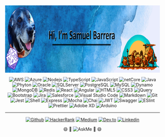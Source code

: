<p align="center">
<img style="display: block;-webkit-user-select: none;margin: auto;cursor: zoom-in;background-color: hsl(0, 0%, 90%);transition: background-color 300ms;" src="img/banner.png" width="1300" height="220">

</p>

<center>

![AWS](https://img.shields.io/badge/Amazon_AWS-232F3E?style=flat&logo=amazon-aws&logoColor=white&logoColor=green&labelColor=000000&logoWidth=30)
![Azure](https://img.shields.io/badge/Microsoft_Azure-232F3E?style=flat&logo=microsoft-azure&logoColor=white&labelColor=000000&logoWidth=30)
![Nodejs](https://img.shields.io/badge/-Nodejs-008DE4?style=flat&logo=Node.js&logoColor=green&labelColor=000000&logoWidth=25)
![TypeScript](https://img.shields.io/badge/-TypeScript-008DE4?style=flat&logo=typescript&logoColor=blue&labelColor=000000&logoWidth=25)
![JavaScript](https://img.shields.io/badge/-JavaScript-008DE4?style=flat&logo=javascript&logoColor=yellow&labelColor=000000&logoWidth=25)
![netCore](https://img.shields.io/badge/-netCore-008DE4?style=flat&logo=c-sharp&labelColor=000000&logoColor=lightblue&logoWidth=25)
![Java](https://img.shields.io/badge/-Java-008DE4?style=flat&logo=openjdk&logoColor=ED8B00&labelColor=000000&logoWidth=25)
![Phyton](https://img.shields.io/badge/-Python-008DE4?style=flat&logo=python&logoColor=007ACC&labelColor=000000&logoWidth=25)
![Oracle](https://img.shields.io/badge/-Oracle-ffffff?style=flat&logo=oracle&logoColor=ffffff&labelColor=F80000&logoWidth=25)
![SQLServer](https://img.shields.io/badge/-SQL%20Server-ffffff?style=flat&logo=microsoft%20sql%20server&logoColor=000000&labelColor=CC2927&logoWidth=25)
![PostgreSQL](https://img.shields.io/badge/-PostgreSQL-ffffff?style=flat&logo=postgresql&logoColor=ffffff&labelColor=336791&logoWidth=25)
![MySQL](https://img.shields.io/badge/-MySQL-ffffff?style=flat&logo=mysql&logoColor=000000&labelColor=lightblue&logoWidth=25)
![Dynamo](https://img.shields.io/badge/-DynamoDB-ffffff?style=flat&logo=Amazon%20DynamoDB&logoColor=ffffff&labelColor=4053D6&logoWidth=25)
![MongoDB](https://img.shields.io/badge/-MongoDB-ffffff?style=flat&logo=mongodb&logoColor=000000&labelColor=brightgreen&logoWidth=25)
![Redis](https://img.shields.io/badge/-Redis-%23ffffff.svg?&style=flat&logo=redis&logoColor=ffffff&labelColor=DD0031&logoWidth=25)
![React](https://img.shields.io/badge/-React-FF6601?style=flat&logo=react&labelColor=000000&logoWidth=25)
![Angular](https://img.shields.io/badge/-Angular-FF6601?style=flat&logo=angular&labelColor=F80000&logoWidth=25)
![HTML5](https://img.shields.io/badge/-HTML5-FF6601?style=flat&logo=html5&logoColor=ffffff&labelColor=E34F26&logoWidth=25)
![CSS3](https://img.shields.io/badge/-CSS3-FF6601?style=flat&logo=css3&logoColor=ffffff&labelColor=1572B6&logoWidth=25)
![jQuery](https://img.shields.io/badge/-jQuery-FF6601?style=flat&logo=jQuery&logoColor=0769AD&labelColor=ffffff&logoWidth=25)
![Bootstrap](https://img.shields.io/badge/-Bootstrap-FF6601?style=flat&logo=bootstrap&logoColor=ffffff&labelColor=563D7C&logoWidth=25)
![Jira](https://img.shields.io/badge/Jira-0052CC?style=flat&logo=Jira&logoWidth=25)
![Salesforce](https://img.shields.io/badge/Salesforce-00A1E0?style=flat&logo=Salesforce&logoColor=white&logoWidth=25)
![Visual Studio Code](https://img.shields.io/badge/-VSCode-000000?style=flat&logo=visual-studio-code&logoWidth=25)
![Markdown](https://img.shields.io/badge/Markdown-000000?style=flat&logo=markdown&logoWidth=25)
![Git](https://img.shields.io/badge/-Git-000000?style=flat&logo=git&logoWidth=25)
![Jest](https://img.shields.io/badge/-Jest-000000?style=flat&logo=Jest&logoWidth=25)
![Shell](https://img.shields.io/badge/Shell_Script-121011?style=flat&logo=gnu-bash&logoColor=white&logoWidth=25)
![Express](https://img.shields.io/badge/Express.js-404D59?style=flat&logo=express&logoWidth=25)
![Mocha](https://img.shields.io/badge/mocha.js-323330?style=flat&logo=mocha&logoColor=Brown&logoWidth=25)
![Chai](https://img.shields.io/badge/chai.js-323330?style=flat&logo=chai&logoColor=red&logoWidth=25)
![JWT](https://img.shields.io/badge/json%20web%20tokens-323330?style=flat&logo=json-web-tokens&logoColor=pink&logoWidth=25)
![Swagger](https://img.shields.io/badge/-Swagger-000000?style=flat&logo=swagger&logoWidth=25)
![ESlint](https://img.shields.io/badge/-ESlint-000000?style=flat&logo=ESlint&labelColor=4B32C3&logoWidth=25)
![Prettier](https://img.shields.io/badge/prettier-1A2C34?style=flat&logo=prettier&logoColor=F7BA3E&logoWidth=25)
![Adobe XD](https://img.shields.io/badge/Adobe%20XD-470137?style=flat&logo=Adobe%20XD&logoColor=#FF61F6&logoWidth=25)
![Arduino](https://img.shields.io/badge/Arduino-00979D?style=flat&logo=Arduino&logoColor=white&logoWidth=25)

</center>

-----

<center>

[![Github](https://img.shields.io/badge/-GitHub-000000?style=flat&logo=github&logoColor=000000&labelColor=ffffff&logoWidth=30)](https://github.com/silverfox78)
[![HackerRank](https://img.shields.io/badge/HackerRank-brightgreen?logo=HackerRank&logoColor=Green&labelColor=black&logoWidth=30)](https://www.hackerrank.com/sbarrera) 
[![Medium](https://img.shields.io/badge/-Medium-FFFFFF?style=flat&logo=medium&logoColor=ffffff&labelColor=000000&logoWidth=30)](samuelbarrerabastidas.medium.com)
[![Dev.to](https://img.shields.io/badge/-Dev.to-000000?style=flat&logo=devdotto&logoWidth=30)](https://dev.to/sbarrera)
[![Linkedin](https://img.shields.io/badge/LinkedIn-blue?logo=Linkedin&logoColor=blue&labelColor=black&logoWidth=30)](https://www.linkedin.com/in/samuelbarrera/)

😄 💬 ![AskMe](https://img.shields.io/badge/Ask%20me-anything-FF7139.svg) 💬 😄

</center>
